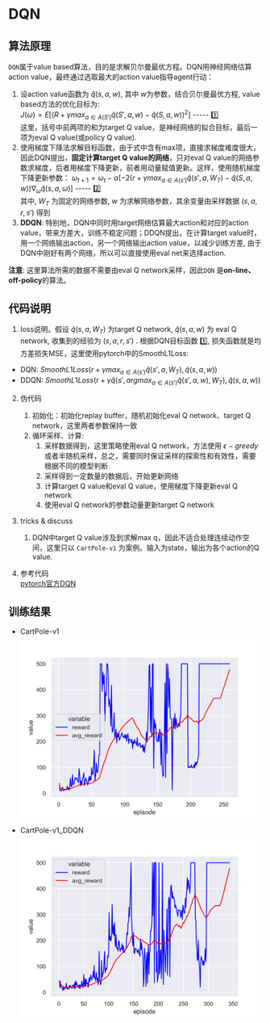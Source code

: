 # DQN

## 算法原理
`DQN`属于value based算法，目的是求解贝尔曼最优方程。DQN用神经网络估算action value，最终通过选取最大的action value指导agent行动：  
1. 设action value函数为 $\hat{q} (s, a, w)$, 其中 $w$为参数，结合贝尔曼最优方程, value based方法的优化目标为:   
$J(\omega ) = E[{(R + \gamma max_{a\in A(S\prime )}\hat{q}(S\prime, a, w) - \hat{q}(S, a, w))}^{2}]$  ----- :one:  
这里，括号中前两项的和为target Q value，是神经网络的拟合目标，最后一项为eval Q value(或policy Q value).  
2. 使用梯度下降法求解目标函数，由于式中含有max项，直接求梯度难度很大，因此DQN提出，**固定计算target Q value的网络**，只对eval Q value的网络参数求梯度，后者用梯度下降更新，前者用动量赋值更新。这样，使用随机梯度下降更新参数：
$\omega_{t+1} = \omega_{t} - \alpha [-2(r+\gamma max_{a\in A(s\prime )}\hat{q}(s\prime, a, W_{T}) - \hat{q}(S, a, w))\nabla_{\omega} \hat{q}(s, a, \omega )]$  ----- :two:  
其中, $W_{T}$ 为固定的网络参数, $w$ 为求解网络参数，其余变量由采样数据 $(s, a, r, s\prime)$ 得到
3. **DDQN**: 特别地，DQN中同时用target网络估算最大action和对应的action value，带来方差大，训练不稳定问题；DDQN提出，在计算target value时，用一个网络输出action，另一个网络输出action value，以减少训练方差, 由于DQN中刚好有两个网络，所以可以直接使用eval net来选择action.

**注意**: 这里算法所需的数据不需要由eval Q network采样，因此`DQN` 是**on-line、off-policy**的算法。

## 代码说明
1. loss说明。假设 $\hat{q}(s, a, W_{T})$ 为target Q network, $\hat{q}(s, a, w)$ 为 eval Q network, 收集到的经验为 $(s, a, r, s\prime)$ . 根据DQN目标函数 :one:, 损失函数就是均方差损失MSE，这里使用pytorch中的SmoothL1Loss:
  - DQN: $SmoothL1Loss(r+\gamma max_{a\in A(s\prime )}\hat{q}(s\prime, a, W_{T}), \hat{q}(s, a, w))$  
  - DDQN: $SmoothL1Loss(r+\gamma \hat{q}(s\prime, argmax_{a\in A(s\prime )}\hat{q}(s\prime, a, w), W_{T}), \hat{q}(s, a, w))$  
   
2. 伪代码
   1. 初始化：初始化replay buffer，随机初始化eval Q network、target Q network，这里两者参数保持一致
   2. 循环采样、计算:
      1. 采样数据得到，这里策略使用eval Q network，方法使用 $\epsilon - greedy$ 或者半随机采样，总之，需要同时保证采样的探索性和有效性，需要根据不同的模型判断
      2. 采样得到一定数量的数据后，开始更新网络
      3. 计算target Q value和eval Q value，使用梯度下降更新eval Q network
      4. 使用eval Q network的参数动量更新target Q network

3. tricks & discuss  
   1. DQN中target Q value涉及到求解max q，因此不适合处理连续动作空间，这里只以 `CartPole-v1` 为案例。输入为state，输出为各个action的Q value.  

4. 参考代码  
   [pytorch官方DQN](https://pytorch.org/tutorials/intermediate/reinforcement_q_learning.html)


## 训练结果
- CartPole-v1  
![CartPole-v1 train reward](https://github.com/iLovEing/hello_DRL/blob/main/1.DQN/train_log/CartPole-v1_DQN_reward.png)

- CartPole-v1_DDQN
![CartPole-v1_DDQN train reward](https://github.com/iLovEing/hello_DRL/blob/main/1.DQN/train_log/CartPole-v1_DDQN_reward.png)

